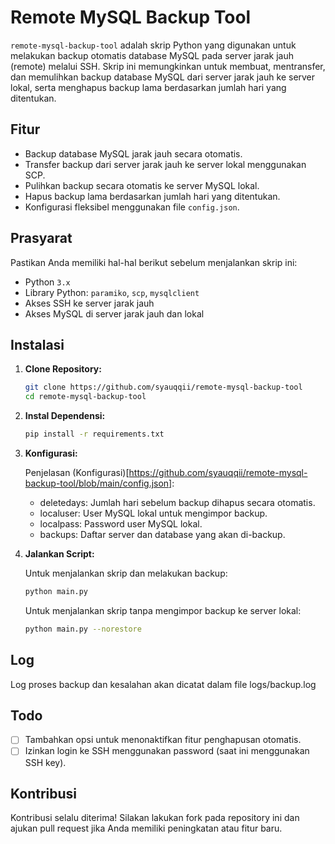 # Remote MySQL Backup Tool

`remote-mysql-backup-tool` adalah skrip Python yang digunakan untuk melakukan backup otomatis database MySQL pada server jarak jauh (remote) melalui SSH. Skrip ini memungkinkan untuk membuat, mentransfer, dan memulihkan backup database MySQL dari server jarak jauh ke server lokal, serta menghapus backup lama berdasarkan jumlah hari yang ditentukan.

## Fitur

- Backup database MySQL jarak jauh secara otomatis.
- Transfer backup dari server jarak jauh ke server lokal menggunakan SCP.
- Pulihkan backup secara otomatis ke server MySQL lokal.
- Hapus backup lama berdasarkan jumlah hari yang ditentukan.
- Konfigurasi fleksibel menggunakan file `config.json`.

## Prasyarat

Pastikan Anda memiliki hal-hal berikut sebelum menjalankan skrip ini:

- Python `3.x`
- Library Python: `paramiko`, `scp`, `mysqlclient`
- Akses SSH ke server jarak jauh
- Akses MySQL di server jarak jauh dan lokal

## Instalasi

1. **Clone Repository:**

   ```bash
   git clone https://github.com/syauqqii/remote-mysql-backup-tool
   cd remote-mysql-backup-tool
   ```

2. **Instal Dependensi:**

   ```bash
   pip install -r requirements.txt
   ```

3. **Konfigurasi:**

   Penjelasan (Konfigurasi)[https://github.com/syauqqii/remote-mysql-backup-tool/blob/main/config.json]:

   - deletedays: Jumlah hari sebelum backup dihapus secara otomatis.
   - localuser: User MySQL lokal untuk mengimpor backup.
   - localpass: Password user MySQL lokal.
   - backups: Daftar server dan database yang akan di-backup.

2. **Jalankan Script:**

   Untuk menjalankan skrip dan melakukan backup:

   ```bash
   python main.py
   ```

   Untuk menjalankan skrip tanpa mengimpor backup ke server lokal:

   ```bash
   python main.py --norestore
   ```

## Log

Log proses backup dan kesalahan akan dicatat dalam file logs/backup.log

## Todo

- [ ]  Tambahkan opsi untuk menonaktifkan fitur penghapusan otomatis.
- [ ]  Izinkan login ke SSH menggunakan password (saat ini menggunakan SSH key).

## Kontribusi

Kontribusi selalu diterima! Silakan lakukan fork pada repository ini dan ajukan pull request jika Anda memiliki peningkatan atau fitur baru.
